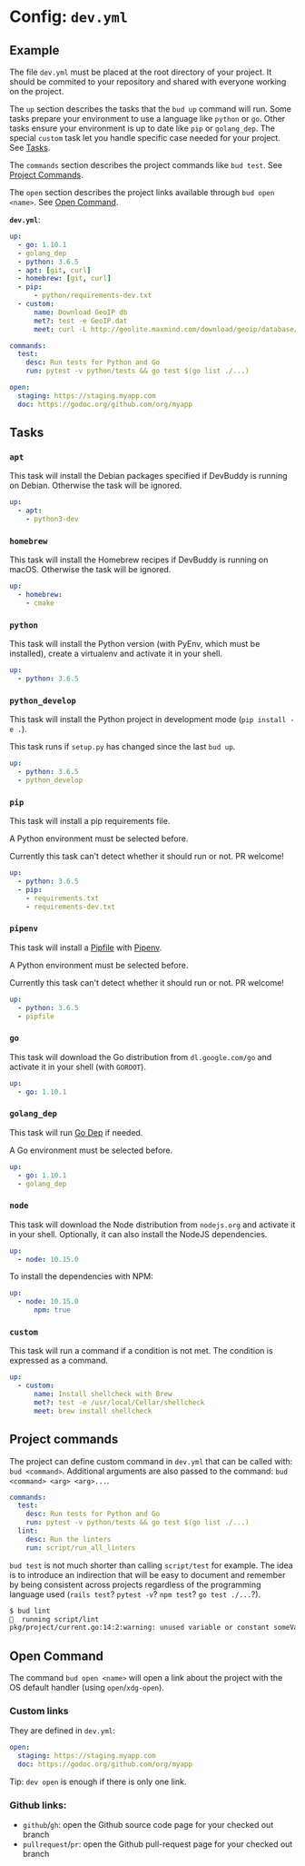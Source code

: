 # Config: `dev.yml`

## Example

The file `dev.yml` must be placed at the root directory of your project.
It should be commited to your repository and shared with everyone working on the project.

The `up` section describes the tasks that the `bud up` command will run.
Some tasks prepare your environment to use a language like `python` or `go`.
Other tasks ensure your environment is up to date like `pip` or `golang_dep`.
The special `custom` task let you handle specific case needed for your project. See [Tasks](#tasks).

The `commands` section describes the project commands like `bud test`. See [Project Commands](#project-commands).

The `open` section describes the project links available through `bud open <name>`. See [Open Command](#open-command).

**`dev.yml`**:
```yaml
up:
  - go: 1.10.1
  - golang_dep
  - python: 3.6.5
  - apt: [git, curl]
  - homebrew: [git, curl]
  - pip:
      - python/requirements-dev.txt
  - custom:
      name: Download GeoIP db
      met?: test -e GeoIP.dat
      meet: curl -L http://geolite.maxmind.com/download/geoip/database/GeoLiteCountry/GeoIP.dat.gz | gunzip > GeoIP.dat

commands:
  test:
    desc: Run tests for Python and Go
    run: pytest -v python/tests && go test $(go list ./...)

open:
  staging: https://staging.myapp.com
  doc: https://godoc.org/github.com/org/myapp
```

## Tasks

### `apt`

This task will install the Debian packages specified if DevBuddy is running on Debian.
Otherwise the task will be ignored.

```yaml
up:
  - apt:
    - python3-dev
```

### `homebrew`

This task will install the Homebrew recipes if DevBuddy is running on macOS.
Otherwise the task will be ignored.

```yaml
up:
  - homebrew:
    - cmake
```

### `python`

This task will install the Python version (with PyEnv, which must be installed), create
a virtualenv and activate it in your shell.

```yaml
up:
  - python: 3.6.5
```

### `python_develop`

This task will install the Python project in development mode (`pip install -e .`).

This task runs if `setup.py` has changed since the last `bud up`.


```yaml
up:
  - python: 3.6.5
  - python_develop
```

### `pip`

This task will install a pip requirements file.

A Python environment must be selected before.

Currently this task can't detect whether it should run or not. PR welcome!

```yaml
up:
  - python: 3.6.5
  - pip:
    - requirements.txt
    - requirements-dev.txt
```

### `pipenv`

This task will install a [Pipfile](https://github.com/pypa/pipfile) with
[Pipenv](https://github.com/pypa/pipenv).

A Python environment must be selected before.

Currently this task can't detect whether it should run or not. PR welcome!

```yaml
up:
  - python: 3.6.5
  - pipfile
```

### `go`

This task will download the Go distribution from `dl.google.com/go` and activate it
in your shell (with `GOROOT`).

```yaml
up:
  - go: 1.10.1
```

### `golang_dep`

This task will run [Go Dep](https://github.com/golang/dep) if needed.

A Go environment must be selected before.

```yaml
up:
  - go: 1.10.1
  - golang_dep
```

### `node`

This task will download the Node distribution from `nodejs.org` and activate it in your shell.
Optionally, it can also install the NodeJS dependencies.

```yaml
up:
  - node: 10.15.0
```

To install the dependencies with NPM:

```yaml
up:
  - node: 10.15.0
      npm: true
```

### `custom`

This task will run a command if a condition is not met.
The condition is expressed as a command.

```yaml
up:
  - custom:
      name: Install shellcheck with Brew
      met?: test -e /usr/local/Cellar/shellcheck
      meet: brew install shellcheck
```

## Project commands

The project can define custom command in `dev.yml` that can be called with: `bud <command>`. Additional arguments are
also passed to the command: `bud <command> <arg> <arg>...`.

```yaml
commands:
  test:
    desc: Run tests for Python and Go
    run: pytest -v python/tests && go test $(go list ./...)
  lint:
    desc: Run the linters
    run: script/run_all_linters
```

`bud test` is not much shorter than calling `script/test` for example.
The idea is to introduce an indirection that will be easy to document and remember by being consistent across projects
regardless of the programming language used (`rails test`? `pytest -v`? `npm test`? `go test ./...`?).

```bash
$ bud lint
🐼  running script/lint
pkg/project/current.go:14:2:warning: unused variable or constant someVariable declared but not used (varcheck)
```

## Open Command

The command `bud open <name>` will open a link about the project with the OS default handler (using `open`/`xdg-open`).

### Custom links

They are defined in `dev.yml`:
```yaml
open:
  staging: https://staging.myapp.com
  doc: https://godoc.org/github.com/org/myapp
```

Tip: `dev open` is enough if there is only one link.

### Github links:
- `github`/`gh`: open the Github source code page for your checked out branch
- `pullrequest`/`pr`: open the Github pull-request page for your checked out branch
